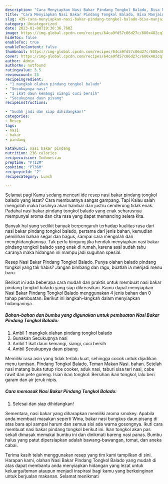 ```yaml
---
description: "Cara Menyiapkan Nasi Bakar Pindang Tongkol Balado, Bisa Manjain Lidah"
title: "Cara Menyiapkan Nasi Bakar Pindang Tongkol Balado, Bisa Manjain Lidah"
slug: 439-cara-menyiapkan-nasi-bakar-pindang-tongkol-balado-bisa-manjain-lidah
category: Uncategorized
date: 2023-01-08T19:30:36.760Z
image: https://img-global.cpcdn.com/recipes/64ca9fd57c06d27c/680x482cq70/nasi-bakar-pindang-tongkol-balado-foto-resep-utama.jpg
hideToc: false
enableToc: true
enableTocContent: false
thumbnail: https://img-global.cpcdn.com/recipes/64ca9fd57c06d27c/680x482cq70/nasi-bakar-pindang-tongkol-balado-foto-resep-utama.jpg
cover: https://img-global.cpcdn.com/recipes/64ca9fd57c06d27c/680x482cq70/nasi-bakar-pindang-tongkol-balado-foto-resep-utama.jpg
author: Admin
authorAv: notfound
ratingvalue: 3.5
reviewcount: 25
recipeingredient:
- "1 mangkok olahan pindang tongkol balado"
- "Secukupnya nasi"
- "1 ikat daun kemangi siangi cuci bersih"
- "Secukupnya daun pisang"
recipeinstructions:

- "Sudah jadi dan siap dihidangkan!"
categories:
- Resep
tags:
- nasi
- bakar
- pindang

katakunci: nasi bakar pindang 
nutrition: 236 calories
recipecuisine: Indonesian
preptime: "PT12M"
cooktime: "PT36M"
recipeyield: "2"
recipecategory: Lunch

---
```



Selamat pagi Kamu sedang mencari ide resep nasi bakar pindang tongkol balado yang lezat? Cara membuatnya sangat gampang. Tapi Kalau salah mengolah maka hasilnya akan hambar dan justru cenderung tidak enak. Padahal nasi bakar pindang tongkol balado yang enak seharusnya mempunyai aroma dan cita rasa yang dapat memancing selera kita.


Banyak hal yang sedikit banyak berpengaruh terhadap kualitas rasa dari nasi bakar pindang tongkol balado, pertama dari jenis bahan, kemudian pemilihan bahan segar dan bagus, sampai cara mengolah dan menghidangkannya. Tak perlu bingung jika hendak menyiapkan nasi bakar pindang tongkol balado yang enak di rumah, karena asal sudah tahu caranya maka hidangan ini mampu jadi suguhan spesial.

Resep Nasi Bakar Pindang Tongkol Balado. Punya olahan balado pindang tongkol yang tak habis? Jangan bimbang dan ragu, buatlah ia menjadi menu baru.


Berikut ini ada beberapa cara mudah dan praktis untuk membuat nasi bakar pindang tongkol balado yang siap dikreasikan. Kamu dapat menyiapkan Nasi Bakar Pindang Tongkol Balado menggunakan 4 jenis bahan dan 0 tahap pembuatan. Berikut ini langkah-langkah dalam menyiapkan hidangannya.

<!--inarticleads1-->

##### Bahan-bahan dan bumbu yang digunakan untuk pembuatan Nasi Bakar Pindang Tongkol Balado:

1. Ambil 1 mangkok olahan pindang tongkol balado
1. Gunakan Secukupnya nasi
1. Ambil 1 ikat daun kemangi, siangi, cuci bersih
1. Ambil Secukupnya daun pisang


Memiliki rasa asin yang tidak terlalu kuat, sehingga cocok untuk dijadikan menu tumisan. Pindang Tongkol Balado, Teman Makan Nasi. bahan. Setelah nasi matang buka tutup rice cooker, aduk nasi, taburi sisa teri nasi, cabe rawit dan pete goreng. Isian ikan tongkol: Bersihan ikan tongkol, lalu beri garam dan air jeruk nipis. 

<!--inarticleads2-->

##### Cara memasak Nasi Bakar Pindang Tongkol Balado:


1. Selesai dan siap dihidangkan!

Sementara, nasi bakar yang diharapkan memiliki aroma smokey. Apabila anda membuat masakan seperti Wina, bakar nasi bungkus daun pisang di atas bara api sampai harum dan semua sisi ada warna gosongnya. Ikuti cara membuat nasi bakar pindang tongkol berikut ini. Ikan tongkol akan pas sekali dimasak memakai bumbu ini dan dinikmati bareng nasi panas. Bumbu halus yang patut dipersiapkan adalah bawang-bawangan, tomat, dan aneka cabai. 

Terima kasih telah menggunakan resep yang tim kami tampilkan di sini. Harapan kami, olahan Nasi Bakar Pindang Tongkol Balado yang mudah di atas dapat membantu anda menyiapkan hidangan yang lezat untuk keluarga/teman ataupun menjadi inspirasi bagi kamu yang berkeinginan untuk berjualan makanan. Selamat menikmati
